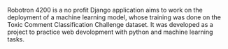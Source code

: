 Robotron 4200 is a no profit Django application aims to work on the deployment of a machine learning model, whose training was done on the Toxic Comment Classification Challenge dataset. It was developed as a project to practice web devolopment with python and machine learning tasks.
